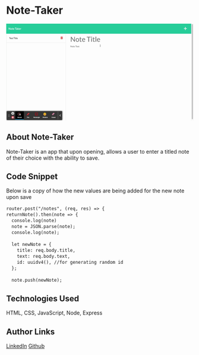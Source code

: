 # Note-Taker
![Note Taker Preview](./public/assets/img/Note%20Taker.gif)

## About Note-Taker
Note-Taker is an app that upon opening, allows a user to enter a titled note of their choice with the ability to save.

## Code Snippet
Below is a copy of how the new values are being added for the new note upon save

```
router.post("/notes", (req, res) => {
returnNote().then(note => {
  console.log(note)
  note = JSON.parse(note);
  console.log(note);

  let newNote = {
    title: req.body.title,
    text: req.body.text,
    id: uuidv4(), //for generating random id
  };

  note.push(newNote);
```

## Technologies Used

HTML, CSS, JavaScript, Node, Express

## Author Links

[LinkedIn](https://www.linkedin.com/in/senayg/)
[Github](https://github.com/senaygebrat)
